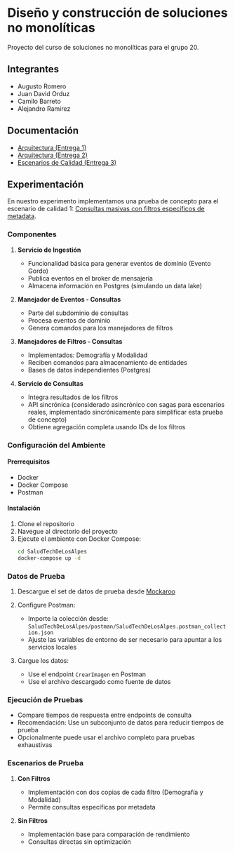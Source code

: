 # Diseño y construcción de soluciones no monolíticas

Proyecto del curso de soluciones no monolíticas para el grupo 20.

## Integrantes

* Augusto Romero
* Juan David Orduz
* Camilo Barreto
* Alejandro Ramirez

## Documentación

* [Arquitectura (Entrega 1)](https://github.com/ramirez-alejo/miso-nomonoliticas-saludtech/wiki/Entrega-1)
* [Arquitectura (Entrega 2)](https://github.com/ramirez-alejo/miso-nomonoliticas-saludtech/wiki/Entrega-2)
* [Escenarios de Calidad (Entrega 3)](https://github.com/ramirez-alejo/miso-nomonoliticas-saludtech/wiki/Entrega-3)

## Experimentación

En nuestro experimento implementamos una prueba de concepto para el escenario de calidad 1: [Consultas masivas con filtros específicos de metadata](https://github.com/ramirez-alejo/miso-nomonoliticas-saludtech/wiki/Entrega-3#211-consultas-masivas-con-filtros-espec%C3%ADficos-de-metadata).

### Componentes

1. **Servicio de Ingestión**
   - Funcionalidad básica para generar eventos de dominio (Evento Gordo)
   - Publica eventos en el broker de mensajería
   - Almacena información en Postgres (simulando un data lake)

2. **Manejador de Eventos - Consultas**
   - Parte del subdominio de consultas
   - Procesa eventos de dominio
   - Genera comandos para los manejadores de filtros

3. **Manejadores de Filtros - Consultas**
   - Implementados: Demografía y Modalidad
   - Reciben comandos para almacenamiento de entidades
   - Bases de datos independientes (Postgres)

4. **Servicio de Consultas**
   - Integra resultados de los filtros
   - API sincrónica (considerado asincrónico con sagas para escenarios reales, implementado sincrónicamente para simplificar esta prueba de concepto)
   - Obtiene agregación completa usando IDs de los filtros

### Configuración del Ambiente

#### Prerrequisitos

- Docker
- Docker Compose
- Postman

#### Instalación

1. Clone el repositorio
2. Navegue al directorio del proyecto
3. Ejecute el ambiente con Docker Compose:
   ```bash
   cd SaludTechDeLosAlpes
   docker-compose up -d
   ```

### Datos de Prueba

1. Descargue el set de datos de prueba desde [Mockaroo](https://my.api.mockaroo.com/salud_tech_imagen.json?key=062d8850)

2. Configure Postman:
   - Importe la colección desde: `SaludTechDeLosAlpes/postman/SaludTechDeLosAlpes.postman_collection.json`
   - Ajuste las variables de entorno de ser necesario para apuntar a los servicios locales

3. Cargue los datos:
   - Use el endpoint `CrearImagen` en Postman
   - Use el archivo descargado como fuente de datos

### Ejecución de Pruebas

- Compare tiempos de respuesta entre endpoints de consulta
- Recomendación: Use un subconjunto de datos para reducir tiempos de prueba
- Opcionalmente puede usar el archivo completo para pruebas exhaustivas

### Escenarios de Prueba

1. **Con Filtros**
   - Implementación con dos copias de cada filtro (Demografía y Modalidad)
   - Permite consultas específicas por metadata

2. **Sin Filtros**
   - Implementación base para comparación de rendimiento
   - Consultas directas sin optimización
